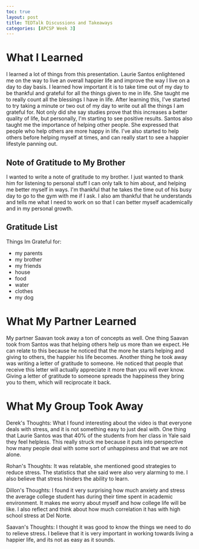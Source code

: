 ```yaml
---
toc: true
layout: post
title: TEDTalk Discussions and Takeaways
categories: [APCSP Week 3]
---
```


# What I Learned
I learned a lot of things from this presentation. Laurie Santos enlightened me on the way to live an overall happier life and improve the way I live on a day to day basis. I learned how important it is to take time out of my day to be thankful and grateful for all the things given to me in life. She taught me to really count all the blessings I have in life. After learning this, I've started to try taking a minute or two out of my day to write out all the things I am grateful for. Not only did she say studies prove that this increases a better quality of life, but personally, I'm starting to see positive results. Santos also taught me the importance of helping other people. She expressed that people who help others are more happy in life. I've also started to help others before helping myself at times, and can really start to see a happier lifestyle panning out.  

## Note of Gratitude to My Brother
I wanted to write a note of gratitude to my brother. I just wanted to thank him for listening to personal stuff I can only talk to him about, and helping me better myself in ways. I'm thankful that he takes the time out of his busy day to go to the gym with me if I ask. I also am thankful that he understands and tells me what I need to work on so that I can better myself academically and in my personal growth.

## Gratitude List
Things Im Grateful for:
- my parents
- my brother
- my friends
- house
- food
- water
- clothes
- my dog

# What My Partner Learned
My partner Saavan took away a ton of concepts as well. One thing Saavan took from Santos was that helping others help us more than we expect. He can relate to this because he noticed that the more he starts helping and giving to others, the happier his life becomes. Another thing he took away was writing a letter of gratitude to someone. He noticed that people that receive this letter will actually appreciate it more than you will ever know. Giving a letter of gratitude to someone spreads the happiness they bring you to them, which will reciprocate it back.

# What My Group Took Away
Derek's Thoughts: What I found interesting about the video is that everyone deals with stress, and it is not something easy to just deal with. One thing that Laurie Santos was that 40% of the students from her class in Yale said they feel helpless. This really struck me because it puts into perspective how many people deal with some sort of unhappiness and that we are not alone.

Rohan's Thoughts: It was relatable, she mentioned good strategies to reduce stress. The statistics that she said were also very alarming to me. I also believe that stress hinders the ability to learn.

Dillon's Thoughts: I found it very surprising how much anxiety and stress the average college student has during their time spent in academic environment. It makes me worry about myself and how college life will be like. I also reflect and think about how much correlation it has with high school stress at Del Norte.

Saavan's Thoughts: I thought it was good to know the things we need to do to relieve stress. I believe that it is very important in working towards living a happier life, and its not as easy as it sounds.
